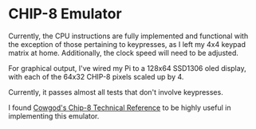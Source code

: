 # CHIP-8 Emulator

Currently, the CPU instructions are fully implemented and functional with the exception of those pertaining to keypresses, as I left my 4x4 keypad matrix at home. Additionally, the clock speed will need to be adjusted. 

For graphical output, I've wired my Pi to a 128x64 SSD1306 oled display, with each of the 64x32 CHIP-8 pixels scaled up by 4. 

Currently, it passes almost all tests that don't involve keypresses.

I found [Cowgod's Chip-8 Technical Reference](http://devernay.free.fr/hacks/chip8/C8TECH10.HTM) to be highly useful in implementing this emulator.